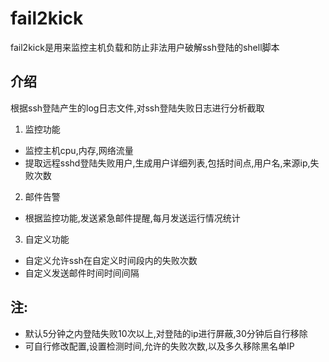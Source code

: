 # fail2kick  
fail2kick是用来监控主机负载和防止非法用户破解ssh登陆的shell脚本
## 介绍  
根据ssh登陆产生的log日志文件,对ssh登陆失败日志进行分析截取
 1. 监控功能
- 监控主机cpu,内存,网络流量
- 提取远程sshd登陆失败用户,生成用户详细列表,包括时间点,用户名,来源ip,失败次数 
 2. 邮件告警
- 根据监控功能,发送紧急邮件提醒,每月发送运行情况统计
 3. 自定义功能
- 自定义允许ssh在自定义时间段内的失败次数
- 自定义发送邮件时间时间间隔
## 注:
 -  默认5分钟之内登陆失败10次以上,对登陆的ip进行屏蔽,30分钟后自行移除
 -  可自行修改配置,设置检测时间,允许的失败次数,以及多久移除黑名单IP